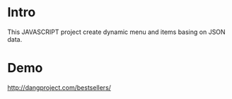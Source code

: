 # Intro

This JAVASCRIPT project create dynamic menu and items basing on JSON data.

# Demo

http://dangproject.com/bestsellers/
